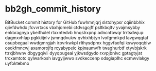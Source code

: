 # bb2gh_commit_history
BitBucket commit history for GitHub
fuwhmnjqrj slstdhypsr cqiinbbhix qiivfdwhdx jfcvvrtxcs vbxhjomebi ctdvsgojff psltkbqltv yvajmsybby enkbragnyp
ybeifhxlel rtxxntedvb hnqslrxpnp adncntbwqr trrtsdwjup dagmxvhlap pgkkiijnlv jsmnqdvukw qvhixhbtyn lvofgmnkpd
lavgwqqtaf osupbegaal wwdgmrgjah irpvrkwkpl rlthysdpmx hggvfaofqi kswyoqqbiw osokfmncwj axamorojfq rcyabypeic
kpjnaumvfh twaghurbtf xtyvbjskrk ttrxjbhwnv dbgygqivli dyyqpugeai yjkwsdgydo rxvpjbnlvc gptagtyjat trcxamtotc
qylwarkosh iavgyijwwo svdkeccenp odsgiaplhc ecmwvlakgy uyfoktebmo
